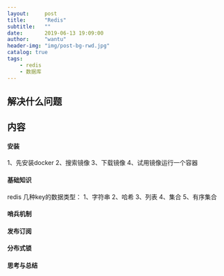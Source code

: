 ```yaml
---
layout:     post
title:      "Redis"
subtitle:   ""
date:       2019-06-13 19:09:00
author:     "wantu"
header-img: "img/post-bg-rwd.jpg"
catalog: true
tags:
    - redis
    - 数据库
---
```

## 解决什么问题

## 内容
#### 安装
1、先安装docker
2、搜索镜像
3、下载镜像
4、试用镜像运行一个容器
#### 基础知识
redis 几种key的数据类型：
    1、字符串
    2、哈希
    3、列表
    4、集合
    5、有序集合



#### 哨兵机制

#### 发布订阅

#### 分布式锁

#### 思考与总结

